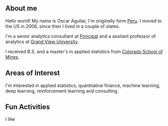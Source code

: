 ## About me
Hello world! My name is Oscar Aguilar, I'm originally form [Peru](https://www.google.com/search?source=hp&ei=-lLEXvCiEsK4tAb1kYroDQ&q=peru+map&oq=peru+map&gs_lcp=CgZwc3ktYWIQAzICCAAyAggAMgIIADICCAAyAggAMgIIADICCAAyAggAMgIIADICCAA6BQgAEIMBUPcDWNsNYJgRaABwAHgAgAFJiAH6A5IBATiYAQCgAQGqAQdnd3Mtd2l6&sclient=psy-ab&ved=0ahUKEwjwh4_Z8sDpAhVCHM0KHfWIAt0Q4dUDCAg&uact=5). I moved to the US in 2006, since then I lived in a couple of states. 

I'm a senior analytics consultant at [Principal](https://www.principal.com/) and a assitant professor of analytics at [Grand View University](https://www.grandview.edu/).

I received B.S. and a master's in applied statistics from [Colorado School of Mines](https://www.mines.edu/).

## Areas of Interest
I'm interested in applied statistics, quantitative finance, machine learning, deep learning, reinforcement learning and consulting. 

## Fun Activities
I like 
